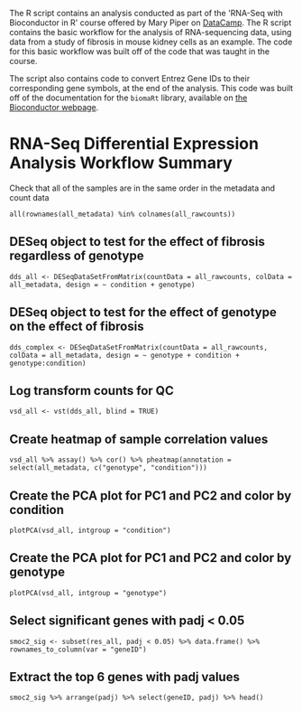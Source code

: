 The R script contains an analysis conducted as part of the 'RNA-Seq with Bioconductor in R' course offered by Mary Piper on [DataCamp](https://www.datacamp.com/courses/rna-seq-with-bioconductor-in-r). The R script contains the basic workflow for the analysis of RNA-sequencing data, using data from a study of fibrosis in mouse kidney cells as an example. The code for this basic workflow was built off of the code that was taught in the course.

The script also contains code to convert Entrez Gene IDs to their corresponding gene symbols, at the end of the analysis. This code was built off of the documentation for the `biomaRt` library, available on [the Bioconductor webpage](https://bioconductor.org/packages/release/bioc/vignettes/biomaRt/inst/doc/accessing_ensembl.html).


# RNA-Seq Differential Expression Analysis Workflow Summary

Check that all of the samples are in the same order in the metadata and count data

`all(rownames(all_metadata) %in% colnames(all_rawcounts))`

## DESeq object to test for the effect of fibrosis regardless of genotype

`dds_all <- DESeqDataSetFromMatrix(countData = all_rawcounts, colData = all_metadata, design = ~ condition + genotype)`

## DESeq object to test for the effect of genotype on the effect of fibrosis

`dds_complex <- DESeqDataSetFromMatrix(countData = all_rawcounts, colData = all_metadata, design = ~ genotype + condition + genotype:condition)`

## Log transform counts for QC

`vsd_all <- vst(dds_all, blind = TRUE)`

## Create heatmap of sample correlation values

`vsd_all %>% assay() %>% cor() %>% pheatmap(annotation = select(all_metadata, c("genotype", "condition")))`

## Create the PCA plot for PC1 and PC2 and color by condition

`plotPCA(vsd_all, intgroup = "condition")`

## Create the PCA plot for PC1 and PC2 and color by genotype

`plotPCA(vsd_all, intgroup = "genotype")`

## Select significant genes with padj < 0.05

`smoc2_sig <- subset(res_all, padj < 0.05) %>% data.frame() %>% rownames_to_column(var = "geneID")`

## Extract the top 6 genes with padj values

`smoc2_sig %>% arrange(padj) %>% select(geneID, padj) %>% head()`
